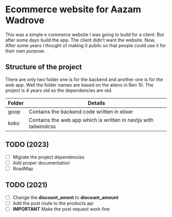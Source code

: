 # Ecommerce website for Aazam Wadrove

This was a simple e commerce website I was going to build for a client. But after some days build the app. The client didn't want the website. Now, After some years I thought of making it public so that people could use it for their own purpose.

## Structure of the project

There are only two folder one is for the backend and another one is for the web app. Well the folder names are based on the aliens in Ben 10. The project is 4 years old so the dependencies are old.

| Folder | Details                                                          |
| ------ | ---------------------------------------------------------------- |
| goop   | Contains the backend code written in elixer                      |
| koko   | Contains the web app which is written in nextjs with tailwindcss |

## TODO (2023)

- [ ] Migrate the project dependencies
- [ ] Add proper documentation
- [ ] RoadMap

## TODO (2021)

- [ ] Change the **discount_amont** to **discount_amount**
- [ ] Add the post route to the products api
- [ ] **IMPORTANT** Make the post request work fine
